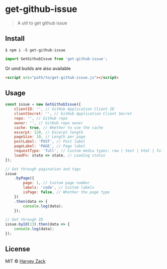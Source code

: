 # get-github-issue

> A util to get github issue

## Install

```
$ npm i -S get-github-issue
```

```js
import GetGithubIssue from 'get-github-issue';
```

Or umd builds are also available

```html
<script src="path/to/get-github-issue.js"></script>
```

## Usage

```js
const issue = new GetGithubIssue({
    clientID: '', // GitHub Application Client ID
    clientSecret: '', // GitHub Application Client Secret
    repo: '', // GitHub repo
    owner: '', // GitHub repo owner
    cache: true, // Whether to use the cache
    excerpt: 120, // Excerpt length 
    pageSize: 10, // Length per page
    postLabel: 'POST', // Post label
    pageLabel: 'PAGE', // Page label
    requestType: 'full', // Custom media types: raw | text | html | full
    loadFn: state => state, // Loading status
});

// Get through pagination and tags
issue
    .byPage({
        page: 1, // Custom page number
        labels: 'code', // Custom labels
        isPage: false, // Whether the page type
    })
    .then(data => {
        console.log(data);
    });

// Get through ID
issue.byId(13).then(data => {
    console.log(data);
});
```

## License

MIT © [Harvey Zack](https://www.zhw-island.com/)
